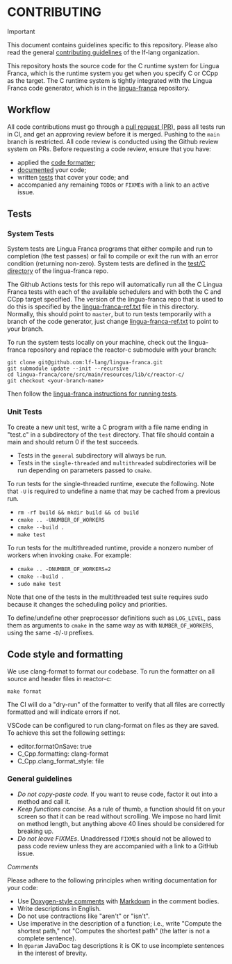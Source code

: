 # CONTRIBUTING

> [!IMPORTANT]
> This document contains guidelines specific to this repository. Please also read the general [contributing guidelines](https://github.com/lf-lang/.github/blob/main/CONTRIBUTING.md) of the lf-lang organization.

This repository hosts the source code for the C runtime system for Lingua Franca, which is the runtime system you get when you specify C or CCpp as the target.
The C runtime system is tightly integrated with the Lingua Franca code generator, which is in the [lingua-franca](https://github.com/lf-lang/lingua-franca) repository.

## Workflow
All code contributions must go through a [pull request (PR)](https://github.com/lf-lang/.github/blob/main/CONTRIBUTING.md#pull-requests), pass all tests run in CI, and get an approving review before it is merged. Pushing to the `main` branch is restricted. All code review is conducted using the Github review system on PRs. Before requesting a code review, ensure that you have:

- applied the [code formatter](#code-style-and-formatting);
- [documented](#code-style-and-formatting) your code;
- written [tests](#tests) that cover your code; and
- accompanied any remaining `TODO`s or `FIXME`s with a link to an active issue.

## Tests

### System Tests
System tests are Lingua Franca programs that either compile and run to completion (the test passes) or fail to compile or exit the run with an error condition (returning non-zero).
System tests are defined in the [test/C directory](https://github.com/lf-lang/lingua-franca/tree/master/test/C) of the lingua-franca repo.

The Github Actions tests for this repo will automatically run all the C Lingua Franca tests with each of the available schedulers and with both the C and CCpp target specified. The version of the lingua-franca repo that is used to do this is specified by the [lingua-franca-ref.txt](lingua-franca-ref.txt) file in this directory.
Normally, this should point to `master`, but to run tests temporarily with a branch of the code generator, just change [lingua-franca-ref.txt](lingua-franca-ref.txt) to point to your branch.

To run the system tests locally on your machine, check out the lingua-franca repository and replace the reactor-c submodule with your branch:

```
git clone git@github.com:lf-lang/lingua-franca.git
git submodule update --init --recursive
cd lingua-franca/core/src/main/resources/lib/c/reactor-c/
git checkout <your-branch-name>
```

Then follow the [lingua-franca instructions for running tests](https://github.com/lf-lang/lingua-franca/blob/master/CONTRIBUTING.md).

### Unit Tests
To create a new unit test, write a C program with a file name ending in "test.c"
in a subdirectory of the `test` directory. That file should contain a main and should return 0 if the test succeeds.

* Tests in the `general` subdirectory will always be run.
* Tests in the `single-threaded` and `multithreaded` subdirectories will be run
depending on parameters passed to `cmake`.

To run tests for the single-threaded runtime, execute the following. Note that
`-U` is required to undefine a name that may be cached from a previous run.

- `rm -rf build && mkdir build && cd build`
- `cmake .. -UNUMBER_OF_WORKERS`
- `cmake --build .`
- `make test`

To run tests for the multithreaded runtime, provide a nonzero number of workers
when invoking `cmake`. For example:

- `cmake .. -DNUMBER_OF_WORKERS=2`
- `cmake --build .`
- `sudo make test`

Note that one of the tests in the multithreaded test suite requires sudo because
it changes the scheduling policy and priorities.

To define/undefine other preprocessor definitions such as `LOG_LEVEL`, pass them as
arguments to `cmake` in the same way as with `NUMBER_OF_WORKERS`, using the same
`-D`/`-U` prefixes.


## Code style and formatting
We use clang-format to format our codebase. To run the formatter on all source and header files in reactor-c:

```
make format
```
The CI will do a "dry-run" of the formatter to verify that all files are correctly formatted and will indicate errors if not.

VSCode can be configured to run clang-format on files as they are saved. To achieve this set the following settings:

- editor.formatOnSave: true
- C_Cpp.formatting: clang-format
- C_Cpp.clang_format_style: file

### General guidelines
- _Do not copy-paste code._ If you want to reuse code, factor it out into a method and call it.
- _Keep functions concise._ As a rule of thumb, a function should fit on your screen so that it can be read without scrolling. We impose no hard limit on method length, but anything above 40 lines should be considered for breaking up.
- _Do not leave FIXMEs_. Unaddressed `FIXME`s should not be allowed to pass code review unless they are accompanied with a link to a GitHub issue.

_Comments_

Please adhere to the following principles when writing documentation for your code:

- Use [Doxygen-style comments](https://www.doxygen.nl/manual/docblocks.html) with [Markdown](https://www.doxygen.nl/manual/markdown.html) in the comment bodies.
- Write descriptions in English.
- Do not use contractions like "aren't" or "isn't".
- Use imperative in the description of a function; i.e., write "Compute the shortest path," not "Computes the shortest path" (the latter is not a complete sentence).
- In `@param` JavaDoc tag descriptions it is OK to use incomplete sentences in the interest of brevity.
